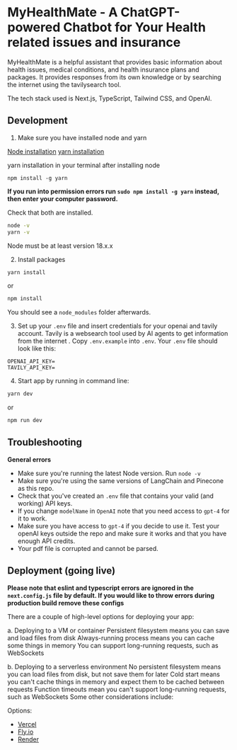 # MyHealthMate - A ChatGPT-powered Chatbot for Your Health related issues and insurance
MyHealthMate is a helpful assistant that provides basic information about health issues, medical conditions, and health insurance plans and packages. It provides responses from its own knowledge or by searching the internet using the tavilysearch tool.

The tech stack used is Next.js, TypeScript, Tailwind CSS, and OpenAI. 
## Development

1. Make sure you have installed node and yarn

[Node installation](https://nodejs.org/en/download)
[yarn installation](https://classic.yarnpkg.com/lang/en/docs/install/#mac-stable)

yarn installation in your terminal after installing node

`npm install -g yarn`

**If you run into permission errors run `sudo npm install -g yarn` instead, then enter your computer password.**

Check that both are installed.

```sh
node -v
yarn -v
```

Node must be at least version 18.x.x

2. Install packages

```sh
yarn install
```

or

```sh
npm install
```

You should see a `node_modules` folder afterwards.

3. Set up your `.env` file and insert credentials for your openai and tavily account. Tavily is a websearch tool used by AI agents to get information from the internet . Copy `.env.example` into `.env`. Your `.env` file should look like this:

```
OPENAI_API_KEY=
TAVILY_API_KEY=

```

4. Start app by running in command line:
```sh
yarn dev
```
or 

```sh
npm run dev
```

## Troubleshooting

**General errors**

- Make sure you're running the latest Node version. Run `node -v`
- Make sure you're using the same versions of LangChain and Pinecone as this repo.
- Check that you've created an `.env` file that contains your valid (and working) API keys.
- If you change `modelName` in `OpenAI` note that you need access to `gpt-4` for it to work.
- Make sure you have access to `gpt-4` if you decide to use it. Test your openAI keys outside the repo and make sure it works and that you have enough API credits.
- Your pdf file is corrupted and cannot be parsed.

## Deployment (going live)

**Please note that eslint and typescript errors are ignored in the `next.config.js` file by default. If you would like to throw errors during production build remove these configs**

There are a couple of high-level options for deploying your app:

a.
Deploying to a VM or container
Persistent filesystem means you can save and load files from disk
Always-running process means you can cache some things in memory
You can support long-running requests, such as WebSockets

b.
Deploying to a serverless environment
No persistent filesystem means you can load files from disk, but not save them for later
Cold start means you can't cache things in memory and expect them to be cached between requests
Function timeouts mean you can't support long-running requests, such as WebSockets
Some other considerations include:

Options:

- [Vercel](https://vercel.com/docs/concepts/deployments/overview)
- [Fly.io](https://fly.io/)
- [Render](https://render.com/docs/deploy-to-render)


